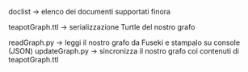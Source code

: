 doclist -> elenco dei documenti supportati finora

teapotGraph.ttl -> serializzazione Turtle del nostro grafo

readGraph.py -> leggi il nostro grafo da Fuseki e stampalo su console (JSON)
updateGraph.py -> sincronizza il nostro grafo coi contenuti di teapotGraph.ttl
